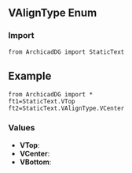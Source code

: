 ## VAlignType Enum

### Import
```
from ArchicadDG import StaticText
``` 

## Example
```
from ArchicadDG import *
ft1=StaticText.VTop
ft2=StaticText.VAlignType.VCenter
```

### Values
* **VTop**:
* **VCenter**:
* **VBottom**:
